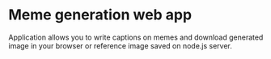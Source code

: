 # Meme generation web app
Application allows you to write captions on memes and download generated image in your browser or reference image saved on node.js server.
